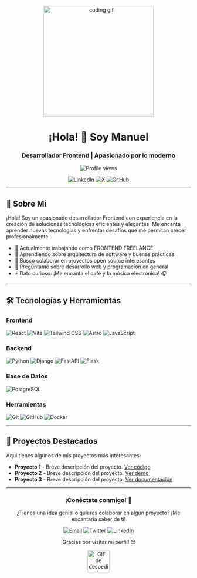 <div align="center">
  <img src="https://media.giphy.com/media/qgQUggAC3Pfv687qPC/giphy.gif" width="300" alt="coding gif">

  <h1>¡Hola! 👋 Soy Manuel</h1>
  <h3>Desarrollador Frontend | Apasionado por lo moderno</h3>

  <div>
    <img src="https://komarev.com/ghpvc/?username=Manuel-Mendoza&style=for-the-badge&color=blue" alt="Profile views" />
  </div>

  [![LinkedIn](https://img.shields.io/badge/-Conecta_conmigo-0077B5?style=for-the-badge&logo=linkedin&logoColor=white)](https://www.linkedin.com/in/manuel-mendoza-635914360/)
  [![X](https://img.shields.io/badge/Sígueme-1DA1F2?style=for-the-badge&logo=x&logoColor=white)](https://x.com/itManuelMendoza)
  [![GitHub](https://img.shields.io/badge/Visita_mi_portafolio-100000?style=for-the-badge&logo=github&logoColor=white)](https://github.com/Manuel-Mendoza)
</div>

---

## 🚀 Sobre Mí

¡Hola! Soy un apasionado desarrollador Frontend con experiencia en la creación de soluciones tecnológicas eficientes y
elegantes. Me encanta aprender nuevas tecnologías y enfrentar desafíos que me permitan crecer profesionalmente.

- 🔭 Actualmente trabajando como FRONTEND FREELANCE
- 🌱 Aprendiendo sobre arquitectura de software y buenas prácticas
- 👯 Busco colaborar en proyectos open source interesantes
- 💬 Pregúntame sobre desarrollo web y programación en general
- ⚡ Dato curioso: ¡Me encanta el café y la música electrónica! 🎧

---

## 🛠️ Tecnologías y Herramientas

### Frontend
![React](https://img.shields.io/badge/-React-61DAFB?style=for-the-badge&logo=react&logoColor=black)
![Vite](https://img.shields.io/badge/-Vite-646CFF?style=for-the-badge&logo=vite&logoColor=white)
![Tailwind CSS](https://img.shields.io/badge/-Tailwind_CSS-38B2AC?style=for-the-badge&logo=tailwind-css&logoColor=white)
![Astro](https://img.shields.io/badge/-Astro-FF5D01?style=for-the-badge&logo=astro&logoColor=white)
![JavaScript](https://img.shields.io/badge/-JavaScript-F7DF1E?style=for-the-badge&logo=javascript&logoColor=black)

### Backend
![Python](https://img.shields.io/badge/-Python-3776AB?style=for-the-badge&logo=python&logoColor=white)
![Django](https://img.shields.io/badge/-Django-092E20?style=for-the-badge&logo=django&logoColor=white)
![FastAPI](https://img.shields.io/badge/-FastAPI-009688?style=for-the-badge&logo=fastapi&logoColor=white)
![Flask](https://img.shields.io/badge/-Flask-000000?style=for-the-badge&logo=flask&logoColor=white)

### Base de Datos
![PostgreSQL](https://img.shields.io/badge/-PostgreSQL-336791?style=for-the-badge&logo=postgresql&logoColor=white)

### Herramientas
![Git](https://img.shields.io/badge/-Git-F05032?style=for-the-badge&logo=git&logoColor=white)
![GitHub](https://img.shields.io/badge/-GitHub-181717?style=for-the-badge&logo=github&logoColor=white)
![Docker](https://img.shields.io/badge/-Docker-2496ED?style=for-the-badge&logo=docker&logoColor=white)

---

## 🌟 Proyectos Destacados

Aquí tienes algunos de mis proyectos más interesantes:

- **Proyecto 1** - Breve descripción del proyecto. [Ver código](https://dprojects.pages.dev/)
- **Proyecto 2** - Breve descripción del proyecto. [Ver demo](enlace)
- **Proyecto 3** - Breve descripción del proyecto. [Ver documentación](enlace)

---

<div align="center">
  <h3>¡Conéctate conmigo! 🤝</h3>
  <p>¿Tienes una idea genial o quieres colaborar en algún proyecto? ¡Me encantaría saber de ti!</p>

  [![Email](https://img.shields.io/badge/Email-D14836?style=for-the-badge&logo=gmail&logoColor=white)](mailto:tuemail@ejemplo.com)
  [![Twitter](https://img.shields.io/badge/Twitter-1DA1F2?style=for-the-badge&logo=twitter&logoColor=white)](https://twitter.com/tucuenta)
  [![LinkedIn](https://img.shields.io/badge/LinkedIn-0077B5?style=for-the-badge&logo=linkedin&logoColor=white)](https://linkedin.com/in/tuperfil)

  <p>¡Gracias por visitar mi perfil! 😊</p>

  <img src="https://media.giphy.com/media/LnQjpWaON8nhr21vNW/giphy.gif" width="60" alt="GIF de despedida">
</div>
